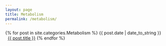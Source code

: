 ```yaml
---
layout: page
title: Metabolism
permalink: /metabolism/
---
```


{% for post in site.categories.Metabolism %}
<span>{{ post.date | date_to_string }}</span> &nbsp; <a href="{{ post.url }}">{{ post.title }}</a>
{% endfor %}